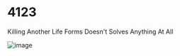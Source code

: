 # 4123
Killing Another Life Forms Doesn't Solves Anything At All


![image](https://github.com/chaosdp/4123/assets/123339503/d40961d2-0d7e-428c-9f8b-fa4a14134f94)

